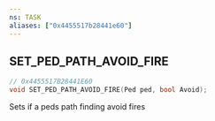 ```yaml
---
ns: TASK
aliases: ["0x4455517b28441e60"]
---
```

## SET_PED_PATH_AVOID_FIRE

```c
// 0x4455517B28441E60
void SET_PED_PATH_AVOID_FIRE(Ped ped, bool Avoid);
```

Sets if a peds path finding avoid fires

